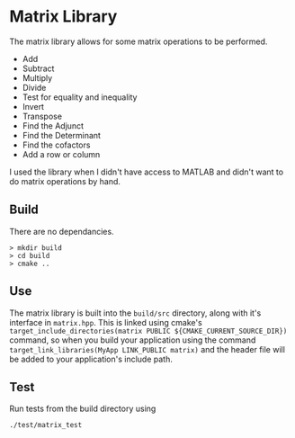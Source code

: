 # Matrix Library
The matrix library allows for some matrix operations to be performed. 

* Add
* Subtract
* Multiply
* Divide
* Test for equality and inequality
* Invert
* Transpose
* Find the Adjunct
* Find the Determinant
* Find the cofactors
* Add a row or column

I used the library when I didn't have access to MATLAB and didn't want to do matrix operations by hand.

## Build
There are no dependancies.
```
> mkdir build
> cd build
> cmake .. 
```

## Use
The matrix library is built into the `build/src` directory, along with it's interface in `matrix.hpp`. This is linked using cmake's `target_include_directories(matrix PUBLIC ${CMAKE_CURRENT_SOURCE_DIR})` command, so when you build your application using the command `target_link_libraries(MyApp LINK_PUBLIC matrix)` and the header file will be added to your application's include path.

## Test
Run tests from the build directory using 
```
./test/matrix_test
```

